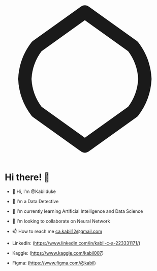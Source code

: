 <!---
Profile animaiton
--->

<svg xmlns="http://www.w3.org/2000/svg" viewBox="0 0 24 24" fill="none" stroke="currentColor" stroke-width="2" stroke-linecap="round" stroke-linejoin="round">
  <path d="M21 12a8.65 8.65 0 0 0-1.79-4.86L12 2 4.79 7.14A8.65 8.65 0 0 0 3 12a8.65 8.65 0 0 0 1.79 4.86L12 22l7.21-5.14A8.65 8.65 0 0 0 21 12z"/>
</svg>

# Hi there! 👋

- 👋 Hi, I’m @Kabilduke
- 👀 I’m a Data Detective
- 🌱 I’m currently learning Artificial Intelligence and Data Science
- 💞️ I’m looking to collaborate on Neural Network
- 📫 How to reach me ca.kabil12@gmail.com



- LinkedIn: (https://www.linkedin.com/in/kabil-c-a-223331171/)
- Kaggle: (https://www.kaggle.com/kabil007)
- Figma: (https://www.figma.com/@kabil)

<!---
Kabilduke/Kabilduke is a ✨ special ✨ repository because its `README.md` (this file) appears on your GitHub profile.
You can click the Preview link to take a look at your changes.
--->
